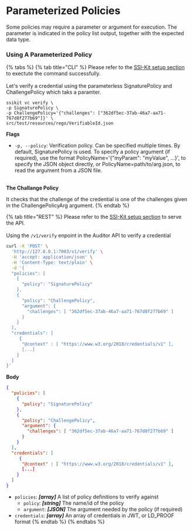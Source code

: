 # Parameterized Policies

Some policies may require a parameter or argument for execution. The parameter is indicated in the policy list output, together with the expected data type.

### Using A Parameterized Policy&#x20;

{% tabs %}
{% tab title="CLI" %}
Please refer to the [SSI-Kit setup section](../../getting-started/cli-command-line-interface.md) to exectute the command successfully.\
\
Let's verify a credential using the parameterless SignaturePolicy and ChallengePolicy which taks a paramter.

```
ssikit vc verify \
-p SignaturePolicy \
-p ChallengePolicy='{"challenges": ["362df5ec-37ab-46a7-aa71-767d8f277b69"]}' \
src/test/resources/rego/VerifiableId.json
```

**Flags**

* `-p, --policy`: Verification policy. Can be specified multiple times. By default, SignaturePolicy is used. To specify a policy argument (if required), use the format PolicyName='{"myParam": "myValue", ...}', to specify the JSON object directly, or PolicyName=path/to/arg.json, to read the argument from a JSON file.

\
**The Challange Policy**

It checks that the challenge of the credential is one of the challenges given in the ChallengePolicyArg argument.
{% endtab %}

{% tab title="REST" %}
Please refer to the [SSI-Kit setup section](../../getting-started/rest-apis.md) to serve the API.\
\
Using the `/v1/verify` enpoint in the Auditor API to verify a credential

```bash
curl -X 'POST' \
  'http://127.0.0.1:7003/v1/verify' \
  -H 'accept: application/json' \
  -H 'Content-Type: text/plain' \
  -d '{
  "policies": [
    {
      "policy": "SignaturePolicy"
    }, 
    {
      "policy": "ChallengePolicy",
      "argument": {
        "challenges": [ "362df5ec-37ab-46a7-aa71-767d8f277b69" ]
      }
    }
  ],
  "credentials": [
     {
      "@context" : [ "https://www.w3.org/2018/credentials/v1" ],
      [...]
    }
  ]
}'
```

**Body**

```json
{
  "policies": [
    {
      "policy": "SignaturePolicy"
    }, 
    {
      "policy": "ChallengePolicy",
      "argument": {
        "challenges": [ "362df5ec-37ab-46a7-aa71-767d8f277b69" ]
      }
    }
  ],
  "credentials": [
     {
      "@context" : [ "https://www.w3.org/2018/credentials/v1" ],
      [...]
    }
  ]
}
```

* `policies`: _**\[array]**_ A list of policy definitions to verify against
  * `policy`: _**\[string]**_ The name/id of the policy
  * `argument`: _**\[JSON]**_ The argument needed by the policy (if required)
* `credentials`: _**\[array]**_ An array of credentials in JWT, or LD\_PROOF format
{% endtab %}
{% endtabs %}

